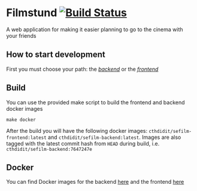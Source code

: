 # Filmstund [![Build Status](https://img.shields.io/endpoint.svg?url=https%3A%2F%2Factions-badge.atrox.dev%2FcthdidIT%2Fitbio%2Fbadge&style=popout)](https://actions-badge.atrox.dev/cthdidIT/filmstund/goto)
A web application for making it easier planning to go to the cinema with your friends

## How to start development
First you must choose your path: the _[backend](backend)_ or the _[frontend](frontend)_

## Build
You can use the provided make script to build the frontend and backend docker images

```
make docker
```

After the build you will have the following docker images: `cthdidit/sefilm-frontend:latest` and `cthdidit/sefilm-backend:latest`.
Images are also tagged with the latest commit hash from `HEAD` during build, i.e. `cthdidit/sefilm-backend:7647247e`

## Docker

You can find Docker images for the backend [here](https://hub.docker.com/r/cthdidit/sefilm-backend/) and the frontend [here](https://hub.docker.com/r/cthdidit/sefilm-frontend/)

